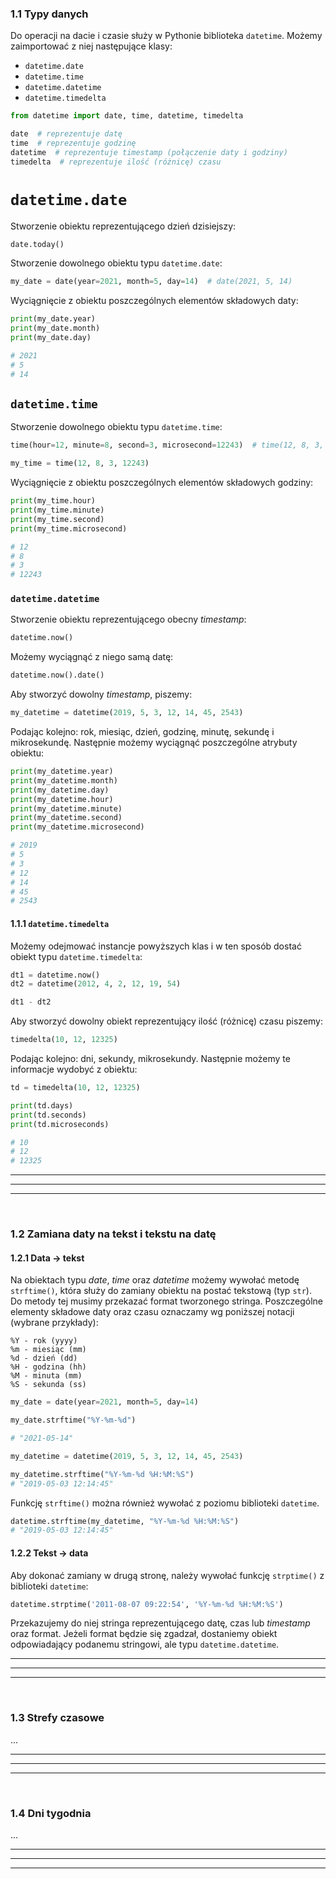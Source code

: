 ### 1.1 Typy danych
Do operacji na dacie i czasie służy w Pythonie biblioteka `datetime`. Możemy zaimportować z niej następujące klasy:
- `datetime.date`
- `datetime.time`
- `datetime.datetime`
- `datetime.timedelta`

```python
from datetime import date, time, datetime, timedelta

date  # reprezentuje datę
time  # reprezentuje godzinę
datetime  # reprezentuje timestamp (połączenie daty i godziny)
timedelta  # reprezentuje ilość (różnicę) czasu
```


# `datetime.date`

Stworzenie obiektu reprezentującego dzień dzisiejszy:
```python
date.today()
```


Stworzenie dowolnego obiektu typu `datetime.date`:
```python
my_date = date(year=2021, month=5, day=14)  # date(2021, 5, 14)
```


Wyciągnięcie z obiektu poszczególnych elementów składowych daty:
```python
print(my_date.year)
print(my_date.month)
print(my_date.day)

# 2021
# 5
# 14
```


## `datetime.time`

Stworzenie dowolnego obiektu typu `datetime.time`:
```python
time(hour=12, minute=8, second=3, microsecond=12243)  # time(12, 8, 3, 12243)
```

```python
my_time = time(12, 8, 3, 12243)
```

Wyciągnięcie z obiektu poszczególnych elementów składowych godziny:
```python
print(my_time.hour)
print(my_time.minute)
print(my_time.second)
print(my_time.microsecond)

# 12
# 8
# 3
# 12243
```

### `datetime.datetime`

Stworzenie obiektu reprezentującego obecny *timestamp*:
```python
datetime.now()
```


Możemy wyciągnąć z niego samą datę:
```python
datetime.now().date()
```

Aby stworzyć dowolny *timestamp*, piszemy:
```python
my_datetime = datetime(2019, 5, 3, 12, 14, 45, 2543)
```

Podając kolejno: rok, miesiąc, dzień, godzinę, minutę, sekundę i mikrosekundę. Następnie możemy wyciągnąć poszczególne atrybuty obiektu:

```python
print(my_datetime.year)
print(my_datetime.month)
print(my_datetime.day)
print(my_datetime.hour)
print(my_datetime.minute)
print(my_datetime.second)
print(my_datetime.microsecond)

# 2019
# 5
# 3
# 12
# 14
# 45
# 2543
```


#### 1.1.1 `datetime.timedelta`

Możemy odejmować instancje powyższych klas i w ten sposób dostać obiekt typu `datetime.timedelta`:
```python
dt1 = datetime.now()
dt2 = datetime(2012, 4, 2, 12, 19, 54)

dt1 - dt2
```

Aby stworzyć dowolny obiekt reprezentujący ilość (różnicę) czasu piszemy:
```python
timedelta(10, 12, 12325)
```

Podając kolejno: dni, sekundy, mikrosekundy. Następnie możemy te informacje wydobyć z obiektu:

```python
td = timedelta(10, 12, 12325)

print(td.days)
print(td.seconds)
print(td.microseconds)

# 10
# 12
# 12325
```


---
---
---
&nbsp;
### 1.2 Zamiana daty na tekst i tekstu na datę
#### 1.2.1 Data -> tekst

Na obiektach typu *date*, *time* oraz *datetime* możemy wywołać metodę `strftime()`, która służy do zamiany obiektu na postać tekstową (typ `str`). Do metody tej musimy przekazać format tworzonego stringa. Poszczególne elementy składowe daty oraz czasu oznaczamy wg poniższej notacji (wybrane przykłady):
```
%Y - rok (yyyy)
%m - miesiąc (mm)
%d - dzień (dd)
%H - godzina (hh)
%M - minuta (mm)
%S - sekunda (ss)
```

```python
my_date = date(year=2021, month=5, day=14)

my_date.strftime("%Y-%m-%d")

# "2021-05-14"
```

```python
my_datetime = datetime(2019, 5, 3, 12, 14, 45, 2543)

my_datetime.strftime("%Y-%m-%d %H:%M:%S")
# "2019-05-03 12:14:45"
```

Funkcję `strftime()` można również wywołać z poziomu biblioteki `datetime`.

```python
datetime.strftime(my_datetime, "%Y-%m-%d %H:%M:%S")
# "2019-05-03 12:14:45"
```

#### 1.2.2 Tekst -> data

Aby dokonać zamiany w drugą stronę, należy wywołać funkcję `strptime()` z biblioteki `datetime`:
```python
datetime.strptime('2011-08-07 09:22:54', '%Y-%m-%d %H:%M:%S')
```

Przekazujemy do niej stringa reprezentującego datę, czas lub *timestamp* oraz format. Jeżeli format będzie się zgadzał, dostaniemy obiekt odpowiadający podanemu stringowi, ale typu `datetime.datetime`.


---
---
---
&nbsp;
### 1.3 Strefy czasowe
...

---
---
---
&nbsp;
### 1.4 Dni tygodnia
...

---
---
---
&nbsp;
